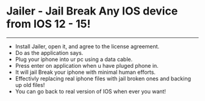 # Jailer - Jail Break Any IOS device from IOS 12 - 15!

***

* Install Jailer, open it, and agree to the license agreement.
* Do as the application says.
* Plug your iphone into ur pc using a data cable.
* Press enter on application when u have pluged phone in.
* It will jail Break your iphone with minimal human efforts.
* Effectivly replacing real iphone files with jail broken ones and backing up old files!
* You can go back to real version of IOS when ever you want!
